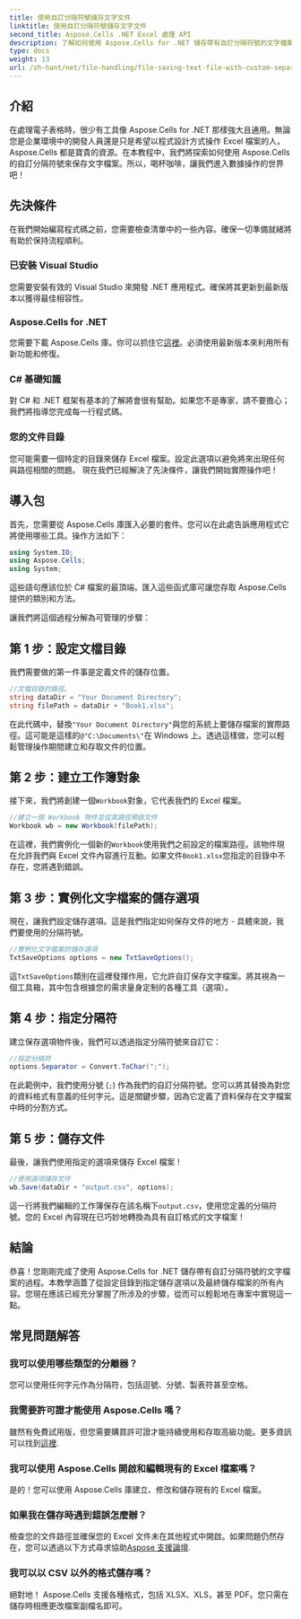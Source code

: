 ```yaml
---
title: 使用自訂分隔符號儲存文字文件
linktitle: 使用自訂分隔符號儲存文字文件
second_title: Aspose.Cells .NET Excel 處理 API
description: 了解如何使用 Aspose.Cells for .NET 儲存帶有自訂分隔符號的文字檔案。包括逐步指南和提示。
type: docs
weight: 13
url: /zh-hant/net/file-handling/file-saving-text-file-with-custom-separator/
---
```

## 介紹
在處理電子表格時，很少有工具像 Aspose.Cells for .NET 那樣強大且通用。無論您是企業環境中的開發人員還是只是希望以程式設計方式操作 Excel 檔案的人，Aspose.Cells 都是寶貴的資源。在本教程中，我們將探索如何使用 Aspose.Cells 的自訂分隔符號來保存文字檔案。所以，喝杯咖啡，讓我們進入數據操作的世界吧！
## 先決條件
在我們開始編寫程式碼之前，您需要檢查清單中的一些內容。確保一切準備就緒將有助於保持流程順利。
### 已安裝 Visual Studio
您需要安裝有效的 Visual Studio 來開發 .NET 應用程式。確保將其更新到最新版本以獲得最佳相容性。
### Aspose.Cells for .NET
您需要下載 Aspose.Cells 庫。你可以抓住它[這裡](https://releases.aspose.com/cells/net/)。必須使用最新版本來利用所有新功能和修復。
### C# 基礎知識
對 C# 和 .NET 框架有基本的了解將會很有幫助。如果您不是專家，請不要擔心；我們將指導您完成每一行程式碼。
### 您的文件目錄
您可能需要一個特定的目錄來儲存 Excel 檔案。設定此選項以避免將來出現任何與路徑相關的問題。
現在我們已經解決了先決條件，讓我們開始實際操作吧！
## 導入包
首先，您需要從 Aspose.Cells 庫匯入必要的套件。您可以在此處告訴應用程式它將使用哪些工具。操作方法如下：
```csharp
using System.IO;
using Aspose.Cells;
using System;
```
這些語句應該位於 C# 檔案的最頂端。匯入這些函式庫可讓您存取 Aspose.Cells 提供的類別和方法。

讓我們將這個過程分解為可管理的步驟：
## 第 1 步：設定文檔目錄
我們需要做的第一件事是定義文件的儲存位置。 
```csharp
//文檔目錄的路徑。
string dataDir = "Your Document Directory";
string filePath = dataDir + "Book1.xlsx";
```
在此代碼中，替換`"Your Document Directory"`與您的系統上要儲存檔案的實際路徑。這可能是這樣的`@"C:\Documents\"`在 Windows 上。透過這樣做，您可以輕鬆管理操作期間建立和存取文件的位置。
## 第 2 步：建立工作簿對象
接下來，我們將創建一個`Workbook`對象，它代表我們的 Excel 檔案。 
```csharp
//建立一個 Workbook 物件並從其路徑開啟文件
Workbook wb = new Workbook(filePath);
```
在這裡，我們實例化一個新的`Workbook`使用我們之前設定的檔案路徑。該物件現在允許我們與 Excel 文件內容進行互動。如果文件`Book1.xlsx`您指定的目錄中不存在，您將遇到錯誤。
## 第 3 步：實例化文字檔案的儲存選項
現在，讓我們設定儲存選項。這是我們指定如何保存文件的地方 - 具體來說，我們要使用的分隔符號。
```csharp
//實例化文字檔案的儲存選項
TxtSaveOptions options = new TxtSaveOptions();
```
這`TxtSaveOptions`類別在這裡發揮作用，它允許自訂保存文字檔案。將其視為一個工具箱，其中包含根據您的需求量身定制的各種工具（選項）。
## 第 4 步：指定分隔符
建立保存選項物件後，我們可以透過指定分隔符號來自訂它：
```csharp
//指定分隔符
options.Separator = Convert.ToChar(";");
```
在此範例中，我們使用分號 (`;`) 作為我們的自訂分隔符號。您可以將其替換為對您的資料格式有意義的任何字元。這是關鍵步驟，因為它定義了資料保存在文字檔案中時的分割方式。
## 第 5 步：儲存文件
最後，讓我們使用指定的選項來儲存 Excel 檔案！
```csharp
//使用選項儲存文件
wb.Save(dataDir + "output.csv", options);
```
這一行將我們編輯的工作簿保存在該名稱下`output.csv`，使用您定義的分隔符號。您的 Excel 內容現在已巧妙地轉換為具有自訂格式的文字檔案！
## 結論
恭喜！您剛剛完成了使用 Aspose.Cells for .NET 儲存帶有自訂分隔符號的文字檔案的過程。本教學涵蓋了從設定目錄到指定儲存選項以及最終儲存檔案的所有內容。您現在應該已經充分掌握了所涉及的步驟，從而可以輕鬆地在專案中實現這一點。
## 常見問題解答
### 我可以使用哪些類型的分離器？
您可以使用任何字元作為分隔符，包括逗號、分號、製表符甚至空格。
### 我需要許可證才能使用 Aspose.Cells 嗎？
雖然有免費試用版，但您需要購買許可證才能持續使用和存取高級功能。更多資訊可以找到[這裡](https://purchase.aspose.com/buy).
### 我可以使用 Aspose.Cells 開啟和編輯現有的 Excel 檔案嗎？
是的！您可以使用 Aspose.Cells 庫建立、修改和儲存現有的 Excel 檔案。
### 如果我在儲存時遇到錯誤怎麼辦？
檢查您的文件路徑並確保您的 Excel 文件未在其他程式中開啟。如果問題仍然存在，您可以透過以下方式尋求協助[Aspose 支援論壇](https://forum.aspose.com/c/cells/9).
### 我可以以 CSV 以外的格式儲存嗎？
絕對地！ Aspose.Cells 支援各種格式，包括 XLSX、XLS，甚至 PDF。您只需在儲存時相應更改檔案副檔名即可。